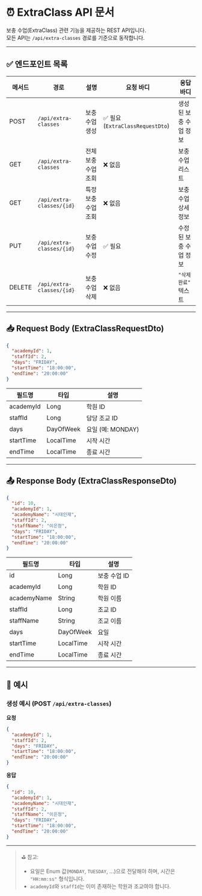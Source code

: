 # ⏰ ExtraClass API 문서

보충 수업(ExtraClass) 관련 기능을 제공하는 REST API입니다.  
모든 API는 `/api/extra-classes` 경로를 기준으로 동작합니다.

---

## ✅ 엔드포인트 목록

| 메서드 | 경로                          | 설명               | 요청 바디                  | 응답 바디              |
|--------|-------------------------------|--------------------|-----------------------------|-------------------------|
| POST   | `/api/extra-classes`          | 보충 수업 생성       | ✅ 필요 (`ExtraClassRequestDto`) | 생성된 보충 수업 정보     |
| GET    | `/api/extra-classes`          | 전체 보충 수업 조회    | ❌ 없음                      | 보충 수업 리스트          |
| GET    | `/api/extra-classes/{id}`     | 특정 보충 수업 조회    | ❌ 없음                      | 보충 수업 상세 정보       |
| PUT    | `/api/extra-classes/{id}`     | 보충 수업 수정       | ✅ 필요                      | 수정된 보충 수업 정보     |
| DELETE | `/api/extra-classes/{id}`     | 보충 수업 삭제       | ❌ 없음                      | `"삭제 완료"` 텍스트      |

---

## 📥 Request Body (ExtraClassRequestDto)

```json
{
  "academyId": 1,
  "staffId": 2,
  "days": "FRIDAY",
  "startTime": "18:00:00",
  "endTime": "20:00:00"
}
````

| 필드명       | 타입        | 설명             |
| --------- | --------- | -------------- |
| academyId | Long      | 학원 ID          |
| staffId   | Long      | 담당 조교 ID       |
| days      | DayOfWeek | 요일 (예: MONDAY) |
| startTime | LocalTime | 시작 시간          |
| endTime   | LocalTime | 종료 시간          |

---

## 📤 Response Body (ExtraClassResponseDto)

```json
{
  "id": 10,
  "academyId": 1,
  "academyName": "시대인재",
  "staffId": 2,
  "staffName": "이은정",
  "days": "FRIDAY",
  "startTime": "18:00:00",
  "endTime": "20:00:00"
}
```

| 필드명         | 타입        | 설명       |
| ----------- | --------- | -------- |
| id          | Long      | 보충 수업 ID |
| academyId   | Long      | 학원 ID    |
| academyName | String    | 학원 이름    |
| staffId     | Long      | 조교 ID    |
| staffName   | String    | 조교 이름    |
| days        | DayOfWeek | 요일       |
| startTime   | LocalTime | 시작 시간    |
| endTime     | LocalTime | 종료 시간    |

---

## 📌 예시

### 생성 예시 (POST `/api/extra-classes`)

**요청**

```json
{
  "academyId": 1,
  "staffId": 2,
  "days": "FRIDAY",
  "startTime": "18:00:00",
  "endTime": "20:00:00"
}
```

**응답**

```json
{
  "id": 10,
  "academyId": 1,
  "academyName": "시대인재",
  "staffId": 2,
  "staffName": "이은정",
  "days": "FRIDAY",
  "startTime": "18:00:00",
  "endTime": "20:00:00"
}
```

---

> ⛳ 참고:
>
> * 요일은 Enum 값(`MONDAY`, `TUESDAY`, ...)으로 전달해야 하며, 시간은 `"HH:mm:ss"` 형식입니다.
> * `academyId`와 `staffId`는 이미 존재하는 학원과 조교여야 합니다.

